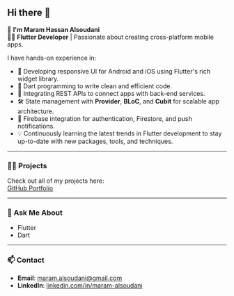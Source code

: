 ## Hi there 👋

🚀 **I'm Maram Hassan Alsoudani**  
👩‍💻 **Flutter Developer** | Passionate about creating cross-platform mobile apps.  

I have hands-on experience in:

- 📱 Developing responsive UI for Android and iOS using Flutter's rich widget library.  
- 🎯 Dart programming to write clean and efficient code.  
- 🔗 Integrating REST APIs to connect apps with back-end services.  
- 🛠 State management with **Provider**, **BLoC**, and **Cubit** for scalable app architecture.  
- 🧩 Firebase integration for authentication, Firestore, and push notifications.  
- 💡 Continuously learning the latest trends in Flutter development to stay up-to-date with new packages, tools, and techniques.

---

### 👨‍💻 **Projects**
Check out all of my projects here:  
[GitHub Portfolio](https://github.com/Maram-Alsoudani/Maram-Alsoudani.git)

---

### 💬 **Ask Me About**
- Flutter
- Dart

---

### 📫 **Contact**
- **Email**: [maram.alsoudani@gmail.com](mailto:maram.alsoudani@gmail.com)  
- **LinkedIn**: [linkedin.com/in/maram-alsoudani](https://linkedin.com/in/maram-alsoudani)

